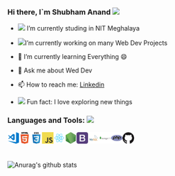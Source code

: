 ### Hi there, I`m Shubham Anand <img src="https://media.giphy.com/media/hvRJCLFzcasrR4ia7z/giphy.gif" width="25px">


<!-- **Shubham0599/Shubham0599** is a ✨ _special_ ✨ repository because its `README.md` (this file) appears on your GitHub profile.

Here are some ideas to get you started: -->

- <img src="https://media.giphy.com/media/gjxYwnMG7Mocmc75DM/giphy.gif" width="25px"> I’m currently studing in NIT Meghalaya
- <img src="https://media.giphy.com/media/cIEHecATPqz9SVd14R/giphy.gif" width="25px">I’m currently working on many Web Dev Projects
- 🌱 I’m currently learning Everything 😄

- 💬 Ask me about Wed Dev
- 📫 How to reach me: <a href="https://www.linkedin.com/in/shubham-anand-3a714a1a3/">Linkedin</a>
- <img src="https://media.giphy.com/media/3ddTm1AjGXu1BPZLVZ/giphy.gif" width="25px" >  Fun fact: I love exploring new things



### Languages and Tools: <img src="https://media.giphy.com/media/WRKgNZ5Os6Mz1FvBtl/giphy.gif" width="50px">

<img align="left" alt="Visual Studio Code" width="26px" src="https://raw.githubusercontent.com/github/explore/80688e429a7d4ef2fca1e82350fe8e3517d3494d/topics/visual-studio-code/visual-studio-code.png" />
<img align="left" alt="HTML5" width="26px" src="https://raw.githubusercontent.com/github/explore/80688e429a7d4ef2fca1e82350fe8e3517d3494d/topics/html/html.png" />
<img align="left" alt="CSS3" width="26px" src="https://raw.githubusercontent.com/github/explore/80688e429a7d4ef2fca1e82350fe8e3517d3494d/topics/css/css.png" />
<img align="left" alt="JavaScript" width="26px" src="https://raw.githubusercontent.com/github/explore/80688e429a7d4ef2fca1e82350fe8e3517d3494d/topics/javascript/javascript.png" />
<img align="left" alt="React" width="26px" src="https://raw.githubusercontent.com/github/explore/80688e429a7d4ef2fca1e82350fe8e3517d3494d/topics/react/react.png" />
<img align="left" alt="Node.js" width="26px" src="https://raw.githubusercontent.com/github/explore/80688e429a7d4ef2fca1e82350fe8e3517d3494d/topics/nodejs/nodejs.png" />
<img align="left" alt="SQL" width="26px" src="https://raw.githubusercontent.com/github/explore/80688e429a7d4ef2fca1e82350fe8e3517d3494d/topics/bootstrap/bootstrap.png" />
<img align="left" alt="MySQL" width="26px" src="https://raw.githubusercontent.com/github/explore/80688e429a7d4ef2fca1e82350fe8e3517d3494d/topics/mysql/mysql.png" />
<img align="left" alt="MongoDB" width="26px" src="https://raw.githubusercontent.com/github/explore/80688e429a7d4ef2fca1e82350fe8e3517d3494d/topics/mongodb/mongodb.png" />
<img align="left" alt="PHP" width="26px" src="https://raw.githubusercontent.com/github/explore/80688e429a7d4ef2fca1e82350fe8e3517d3494d/topics/php/php.png" />
<img align="left" alt="GitHub" width="26px" src="https://raw.githubusercontent.com/github/explore/78df643247d429f6cc873026c0622819ad797942/topics/github/github.png" />


<br />
<br />
<br />

![Anurag's github stats](https://github-readme-stats.vercel.app/api?username=Shubham0599)

